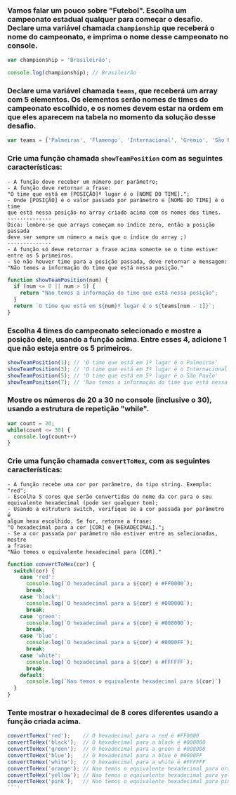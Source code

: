 ### Vamos falar um pouco sobre "Futebol". Escolha um campeonato estadual qualquer para começar o desafio. Declare uma variável chamada `championship` que receberá o nome do campeonato, e imprima o nome desse campeonato no console.
```js
var championship = 'Brasileirão';

console.log(championship); // Brasileirão
```

### Declare uma variável chamada `teams`, que receberá um array com 5 elementos. Os elementos serão nomes de times do campeonato escolhido, e os nomes devem estar na ordem em que eles aparecem na tabela no momento da solução desse desafio.
```js
var teams = ['Palmeiras', 'Flamengo', 'Internacional', 'Gremio', 'São Paulo']
```

### Crie uma função chamada `showTeamPosition` com as seguintes características:
    - A função deve receber um número por parâmetro;
    - A função deve retornar a frase:
    "O time que está em [POSIÇÃO]º lugar é o [NOME DO TIME].";
    - Onde [POSIÇÃO] é o valor passado por parâmetro e [NOME DO TIME] é o time
    que está nessa posição no array criado acima com os nomes dos times.
    --------------
    Dica: lembre-se que arrays começam no índice zero, então a posição passada
    deve ser sempre um número a mais que o índice do array ;)
    --------------
    - A função só deve retornar a frase acima somente se o time estiver entre os 5 primeiros.
    - Se não houver time para a posição passada, deve retornar a mensagem:
    "Não temos a informação do time que está nessa posição."
```js
function showTeamPosition(num) {
  if (num <= 0 || num > 5) {
    return "Nao temos a informação do time que está nessa posição";
  }
  return `O time que está em ${num}º lugar é o ${teams[num - 1]}`;
}
```

### Escolha 4 times do campeonato selecionado e mostre a posição dele, usando a função acima. Entre esses 4, adicione 1 que não esteja entre os 5 primeiros.
```js
showTeamPosition(1); // 'O time que está em 1º lugar é o Palmeiras'
showTeamPosition(3); // 'O time que está em 3º lugar é o Internacional'
showTeamPosition(5); // 'O time que está em 5º lugar é o São Paulo'
showTeamPosition(7); // 'Nao temos a informação do time que está nessa posição'
```

### Mostre os números de 20 a 30 no console (inclusive o 30), usando a estrutura de repetição "while".
```js
var count = 20;
while(count <= 30) {
  console.log(count++)
}
```

### Crie uma função chamada `convertToHex`, com as seguintes características:
    - A função recebe uma cor por parâmetro, do tipo string. Exemplo: "red";
    - Escolha 5 cores que serão convertidas do nome da cor para o seu
    equivalente hexadecimal (pode ser qualquer tom);
    - Usando a estrutura switch, verifique se a cor passada por parâmetro é
    algum hexa escolhido. Se for, retorne a frase:
    "O hexadecimal para a cor [COR] é [HEXADECIMAL].";
    - Se a cor passada por parâmetro não estiver entre as selecionadas, mostre
    a frase:
    "Não temos o equivalente hexadecimal para [COR]."
```js
function convertToHex(cor) {
  switch(cor) {
    case 'red':
      console.log(`O hexadecimal para a ${cor} é #FF0000`);
      break;
    case 'black':
      console.log(`O hexadecimal para a ${cor} é #000000`);
      break;
    case 'green':
      console.log(`O hexadecimal para a ${cor} é #008000`);
      break;
    case 'blue':
      console.log(`O hexadecimal para a ${cor} é #0000FF`);
      break;
    case 'white':
      console.log(`O hexadecimal para a ${cor} é #FFFFFF`);
      break;
    default:
      console.log(`Nao temos o equivalente hexadecimal para ${cor}`)
  }
}
```

### Tente mostrar o hexadecimal de 8 cores diferentes usando a função criada acima.
```js
convertToHex('red');    // O hexadecimal para a red é #FF0000
convertToHex('black');  // O hexadecimal para a black é #000000
convertToHex('green');  // O hexadecimal para a green é #008000
convertToHex('blue');   // O hexadecimal para a blue é #0000FF
convertToHex('white');  // O hexadecimal para a white é #FFFFFF
convertToHex('orange'); // Nao temos o equivalente hexadecimal para orange
convertToHex('yellow'); // Nao temos o equivalente hexadecimal para yellow
convertToHex('pink');   // Nao temos o equivalente hexadecimal para pink
```'